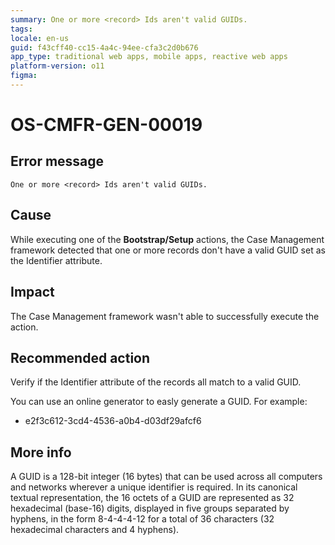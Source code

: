 ```yaml
---
summary: One or more <record> Ids aren't valid GUIDs.
tags:
locale: en-us
guid: f43cff40-cc15-4a4c-94ee-cfa3c2d0b676
app_type: traditional web apps, mobile apps, reactive web apps
platform-version: o11
figma:
---
```


# OS-CMFR-GEN-00019

## Error message

`One or more <record> Ids aren't valid GUIDs.`

## Cause

While executing one of the **Bootstrap/Setup** actions, the Case Management framework detected that one or more records don't have a valid GUID set as the Identifier attribute.

## Impact

The Case Management framework wasn't able to successfully execute the action.

## Recommended action

Verify if the Identifier attribute of the records all match to a valid GUID.

You can use an online generator to easly generate a GUID. For example:

* e2f3c612-3cd4-4536-a0b4-d03df29afcf6

## More info

A GUID is a 128-bit integer (16 bytes) that can be used across all computers and networks wherever a unique identifier is required. In its canonical textual representation, the 16 octets of a GUID are represented as 32 hexadecimal (base-16) digits, displayed in five groups separated by hyphens, in the form 8-4-4-4-12 for a total of 36 characters (32 hexadecimal characters and 4 hyphens).
